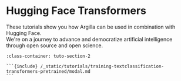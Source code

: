 # Hugging Face Transformers

These tutorials show you how Argilla can be used in combination with Hugging Face.\
We're on a journey to advance and democratize artificial intelligence through open source and open science.

````{grid} 1 1 2 2
:class-container: tuto-section-2

```{include} /_static/tutorials/training-textclassification-transformers-pretrained/modal.md
```
````


